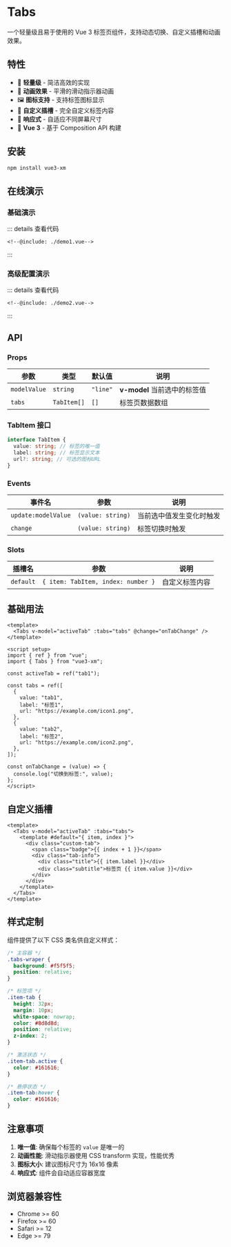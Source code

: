 # Tabs

一个轻量级且易于使用的 Vue 3 标签页组件，支持动态切换、自定义插槽和动画效果。

## 特性

- 🚀 **轻量级** - 简洁高效的实现
- 🎨 **动画效果** - 平滑的滑动指示器动画
- 🖼️ **图标支持** - 支持标签图标显示
- 🔧 **自定义插槽** - 完全自定义标签内容
- 📱 **响应式** - 自适应不同屏幕尺寸
- 💫 **Vue 3** - 基于 Composition API 构建

## 安装

```bash
npm install vue3-xm
```

## 在线演示

### 基础演示

<script setup>
import Demo1 from './demo1.vue'
import Demo2 from './demo2.vue'
</script>

<Demo1 />

::: details 查看代码

```vue
<!--@include: ./demo1.vue-->
```

:::

### 高级配置演示

<Demo2 />

::: details 查看代码

```vue
<!--@include: ./demo2.vue-->
```

:::

## API

### Props

| 参数         | 类型        | 默认值   | 说明                         |
| ------------ | ----------- | -------- | ---------------------------- |
| `modelValue` | `string`    | `"line"` | **v-model** 当前选中的标签值 |
| `tabs`       | `TabItem[]` | `[]`     | 标签页数据数组               |

### TabItem 接口

```typescript
interface TabItem {
  value: string; // 标签的唯一值
  label: string; // 标签显示文本
  url?: string; // 可选的图标URL
}
```

### Events

| 事件名              | 参数              | 说明                     |
| ------------------- | ----------------- | ------------------------ |
| `update:modelValue` | `(value: string)` | 当前选中值发生变化时触发 |
| `change`            | `(value: string)` | 标签切换时触发           |

### Slots

| 插槽名    | 参数                               | 说明           |
| --------- | ---------------------------------- | -------------- |
| `default` | `{ item: TabItem, index: number }` | 自定义标签内容 |

## 基础用法

```vue
<template>
  <Tabs v-model="activeTab" :tabs="tabs" @change="onTabChange" />
</template>

<script setup>
import { ref } from "vue";
import { Tabs } from "vue3-xm";

const activeTab = ref("tab1");

const tabs = ref([
  {
    value: "tab1",
    label: "标签1",
    url: "https://example.com/icon1.png",
  },
  {
    value: "tab2",
    label: "标签2",
    url: "https://example.com/icon2.png",
  },
]);

const onTabChange = (value) => {
  console.log("切换到标签:", value);
};
</script>
```

## 自定义插槽

```vue
<template>
  <Tabs v-model="activeTab" :tabs="tabs">
    <template #default="{ item, index }">
      <div class="custom-tab">
        <span class="badge">{{ index + 1 }}</span>
        <div class="tab-info">
          <div class="title">{{ item.label }}</div>
          <div class="subtitle">标签页 {{ item.value }}</div>
        </div>
      </div>
    </template>
  </Tabs>
</template>
```

## 样式定制

组件提供了以下 CSS 类名供自定义样式：

```css
/* 主容器 */
.tabs-wraper {
  background: #f5f5f5;
  position: relative;
}

/* 标签项 */
.item-tab {
  height: 32px;
  margin: 10px;
  white-space: nowrap;
  color: #8d8d8d;
  position: relative;
  z-index: 2;
}

/* 激活状态 */
.item-tab.active {
  color: #161616;
}

/* 悬停状态 */
.item-tab:hover {
  color: #161616;
}
```

## 注意事项

1. **唯一值**: 确保每个标签的 `value` 是唯一的
2. **动画性能**: 滑动指示器使用 CSS transform 实现，性能优秀
3. **图标大小**: 建议图标尺寸为 16x16 像素
4. **响应式**: 组件会自动适应容器宽度

## 浏览器兼容性

- Chrome >= 60
- Firefox >= 60
- Safari >= 12
- Edge >= 79
